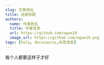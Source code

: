 ```yaml
---
slug: 文章地址
title: 这是标题
authors:
  name: 作者姓名
  title: 作者信息
  url: https://github.com/wgao19
  image_url: https://github.com/wgao19.png
tags: [hola, docusaurus,标签信息]
---
```


每个人都要这样子才好